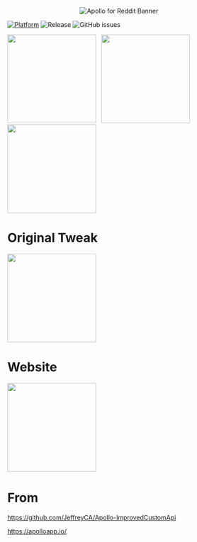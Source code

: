 <p align="center">
  <img src="https://github.com/Balackburn/Apollo/assets/93828569/532f0b7e-8c06-483c-9d04-8b84ada7b972" alt="Apollo for Reddit Banner" />
</p>

[![Platform](http://img.shields.io/badge/platform-iOS/iPadOS/macOS-blue.svg)](https://developer.apple.com/iphone/index.action)
![Release](https://img.shields.io/github/downloads/Balackburn/Apollo/total)
![GitHub issues](https://img.shields.io/github/issues-raw/Balackburn/Apollo)

<a href="https://tinyurl.com/ApolloAltstore"><img src="https://balackburn.github.io/Apollo/images/UI/image_1.webp" width="200"></a>
&nbsp;
<a href="https://altsource.by.lao.sb/browse/?source=https%3A%2F%2Fraw.githubusercontent.com%2FBalackburn%2FApollo%2Fmain%2Fapps.json"><img src="https://github.com/Balackburn/Apollo/assets/93828569/ef511b72-c80a-4fcf-abcd-ff9a84b44eba"
 width="200"></a>
&nbsp;
<a href="https://balackburn.github.io/Apollo/apps.json"><img src="https://github.com/Balackburn/Apollo/assets/93828569/6b3e117e-9e64-47e9-b93f-45e54f4155bc" width="200"></a>

# Original Tweak 
<a href="https://github.com/JeffreyCA/Apollo-ImprovedCustomApi"><img src="https://github.com/Balackburn/Apollo/assets/93828569/f481caff-48ce-4ab0-af99-11445d6a7745" width="200"></a>

# Website 
<a href="https://balackburn.github.io/Apollo"><img src="https://github.com/Balackburn/YTLitePlus/assets/93828569/55b3dd67-b677-4f0d-a5e5-8701c421149e" width="200"></a>
&nbsp;
# From 

https://github.com/JeffreyCA/Apollo-ImprovedCustomApi

https://apolloapp.io/
